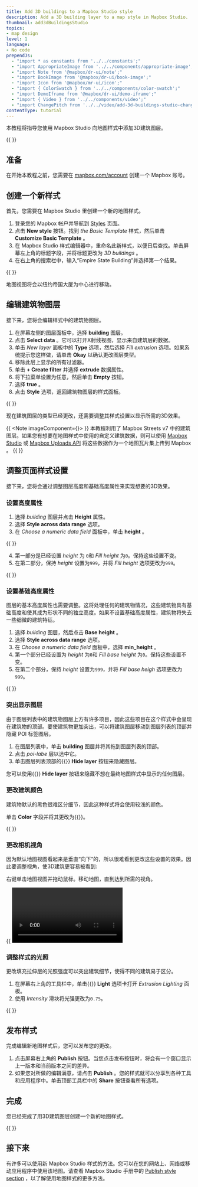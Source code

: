 ```yaml
---
title: Add 3D buildings to a Mapbox Studio style
description: Add a 3D building layer to a map style in Mapbox Studio.
thumbnail: add3dBuildingsStudio
topics:
- map design
level: 1
language:
- No code
prependJs:
  - "import * as constants from '../../constants';"
  - "import AppropriateImage from '../../components/appropriate-image';"
  - "import Note from '@mapbox/dr-ui/note';"
  - "import BookImage from '@mapbox/dr-ui/book-image';"
  - "import Icon from '@mapbox/mr-ui/icon';"
  - "import { ColorSwatch } from '../../components/color-swatch';"
  - "import DemoIframe from '@mapbox/dr-ui/demo-iframe';"
  - "import { Video } from '../../components/video';"
  - "import ChangePitch from '../../video/add-3d-buildings-studio-change-pitch.mp4';"
contentType: tutorial
---
```


本教程将指导您使用 Mapbox Studio 向地图样式中添加3D建筑图层。

{{
<DemoIframe src="https://api.mapbox.com/styles/v1/examples/cjj0b5ie80ec32so5uo8ox21m.html?fresh=true&access_token=MapboxAccessToken#15/40.751589/-73.986485/-28/60" />
}}

## 准备

在开始本教程之前，您需要在 [mapbox.com/account](https://account.mapbox.com) 创建一个 Mapbox 账号。

## 创建一个新样式

首先，您需要在 Mapbox Studio 里创建一个新的地图样式。

1. 登录您的 Mapbox 帐户并导航到 [Styles](https://studio.mapbox.com/styles) 页面。
2. 点击 **New style** 按钮。找到 _the Basic Template_ 样式，然后单击 **Customize Basic Template** 。
3. 在 Mapbox Studio 样式编辑器中，重命名此新样式，以便日后查找。单击屏幕左上角的标题字段，并将标题更改为 _3D buildings_ 。
4. 在右上角的搜索栏中，输入“Empire State Building”并选择第一个结果。

{{
<AppropriateImage 
  imageId="add3dBuildingsStudioLocationSearch"
  alt="Screenshot showing a new map view in Mapbox Studio"
/>
}}

地图视图将会以纽约帝国大厦为中心进行移动。

## 编辑建筑物图层

接下来，您将会编辑样式中的建筑物图层。
<!--copyeditor ignore okay-->
1. 在屏幕左侧的图层面板中，选择 **building** 图层。
2. 点击 **Select data** 。它可以打开X射线视图，显示来自建筑层的数据。
3. 单击 _New layer_ 面板中的 **Type** 选项，然后选择 _Fill extrusion_ 选项。如果系统提示您这样做，请单击 **Okay** 以确认更改图层类型。
4. 移除此层上显示的所有过滤器。
5. 单击 **+ Create filter** 并选择 **extrude** 数据属性。
6. 将下拉菜单设置为任意，然后单击 **Empty** 按钮。
7. 选择 **true** 。
8. 点击 **Style** 选项，返回建筑物图层的样式面板。

{{
  <AppropriateImage
    imageId="add3dBuildingsStudioEditFilter"
    alt="Screenshot showing how to edit a layer filter in Mapbox Studio"
  />
}}

现在建筑图层的类型已经更改，还需要调整其样式设置以显示所需的3D效果。

{{ <Note imageComponent={<BookImage />}> }}
本教程利用了 Mapbox Streets v7 中的建筑图层。如果您有想要在地图样式中使用的自定义建筑数据，则可以使用 [Mapbox Studio](https://studio.mapbox.com/tilesets/) 或 [Mapbox Uploads API](https://docs.mapbox.com/api/maps/#uploads) 将这些数据作为一个地图瓦片集上传到 Mapbox 。
{{ </Note> }}

## 调整页面样式设置

接下来，您将会通过调整图层高度和基础高度属性来实现想要的3D效果。

### 设置高度属性

1. 选择 _building_ 图层并点击 **Height** 属性。
2. 选择 **Style across data range** 选项。
3. 在 _Choose a numeric data field_ 面板中，单击 **height** 。

{{
  <AppropriateImage
    imageId="add3dBuildingsStudioStyleHeight"
    alt="Screenshot showing the style across data range option in Mapbox Studio"
  />
}}

4. 第一部分是已经设置 _height_ 为 `0`和 _Fill height_ 为`0`。保持这些设置不变。
5. 在第二部分，保持 _height_ 设置为`999`，并将 _Fill height_ 选项更改为`999`。

{{
  <AppropriateImage
    imageId="add3dBuildingsStudioStyleMaxHeight"
    alt="Screenshot showing the style max height option in Mapbox Studio"
  />
}}

### 设置基础高度属性

图层的基本高度属性也需要调整。这将处理任何的建筑物情况，这些建筑物具有基础高度和使其成为形状不同的独立高度。如果不设置基础高度属性，建筑物将失去一些细微的建筑特征。

1. 选择 _building_ 图层，然后点击 **Base height** 。
2. 选择 **Style across data range** 选项。
3. 在 _Choose a numeric data field_ 面板中，选择 **min_height** 。
4. 第一个部分已经设置为 _height_ 为`0`和 _Fill base height_ 为`0`。保持这些设置不变。
5. 在第二个部分，保持 _height_ 设置为`999`，并将 _Fill base heigh_ 选项更改为`999`。

{{
  <AppropriateImage
    imageId="add3dBuildingsStudioFillBaseHeight"
    alt="Screenshot showing how to adjust the base height setting in Mapbox Studio"
  />
}}

### 突出显示图层

由于图层列表中的建筑物图层上方有许多项目，因此这些项目在这个样式中会呈现在建筑物的顶部。要使建筑物更加突出，可以将建筑图层移动到图层列表的顶部并隐藏 POI 标签图层。

1. 在图层列表中，单击 **building** 图层并将其拖到图层列表的顶部。
2. 点击 _poi-labe_ 层以选中它。
3. 单击图层列表顶部的{{<Icon name='noeye' inline={true} />}} **Hide layer** 按钮来隐藏图层。

您可以使用{{<Icon name='noeye' inline={true} />}} **Hide layer** 按钮来隐藏不想在最终地图样式中显示的任何图层。

### 更改建筑颜色

建筑物默认的黑色很难区分细节，因此这种样式将会使用较浅的颜色。

单击 **Color** 字段并将其更改为{{<ColorSwatch color="#778899" />}}。

{{
  <AppropriateImage
    imageId="add3dBuildingsStudioChangeColor"
    alt="Screenshot showing how to adjust the layer color in Mapbox Studio"
  />
}}

### 更改相机视角

因为默认地图视图看起来是垂直“向下”的，所以很难看到更改这些设置的效果。因此要调整视角，使3D建筑更容易被看到:

右键单击地图视图并拖动鼠标。移动地图，直到达到所需的视角。

{{
  <Video
    filename={ChangePitch}
    title="Video showing how to change the pitch in Mapbox Studio."
  />
}}

### 调整样式的光照

更改填充拉伸层的光照强度可以突出建筑细节，使得不同的建筑易于区分。

1. 在屏幕右上角的工具栏中，单击{{<Icon name='sun' inline={true} />}} **Light** 选项卡打开 _Extrusion Lighting_ 面板。
2. 使用 _Intensity_ 滑块将光强更改为`0.75`。

{{
  <AppropriateImage
    imageId="add3dBuildingsStudioExtrusionLighting"
    alt="Screenshot showing the extrusion lighting panel in Mapbox Studio"
  />
}}

## 发布样式

完成编辑新地图样式后，您可以发布您的更改。

1. 点击屏幕右上角的 **Publish** 按钮。当您点击发布按钮时，将会有一个窗口显示上一版本和当前版本之间的差异。
2. 如果您对所做的编辑满意，请点击 **Publish** 。您的样式就可以分享到各种工具和应用程序中。单击顶部工具栏中的 **Share** 按钮查看所有选项。

## 完成

您已经完成了用3D建筑图层创建一个新的地图样式。

{{
<DemoIframe src="https://api.mapbox.com/styles/v1/examples/cjj0b5ie80ec32so5uo8ox21m.html?fresh=true&access_token=MapboxAccessToken#15/40.751589/-73.986485/-28/60" />
}}

## 接下来

有许多可以使用新 Mapbox Studio 样式的方法。您可以在您的网站上、网络或移动应用程序中使用该地图。请查看 Mapbox Studio 手册中的 [Publish style section](https://docs.mapbox.com/studio-manual/overview/publish-your-style/) ，以了解使用地图样式的更多方法。
